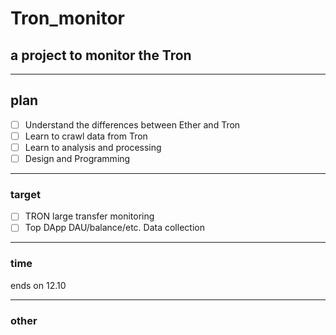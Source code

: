# Tron_monitor
## a project to monitor the Tron

------

## plan

- [ ] Understand the differences between Ether and Tron
- [ ] Learn to crawl data from Tron
- [ ] Learn to analysis and processing
- [ ] Design and Programming

---------

### target

- [ ] TRON large transfer monitoring
- [ ] Top DApp DAU/balance/etc. Data collection

-----

### time

ends on 12.10

----

### other

